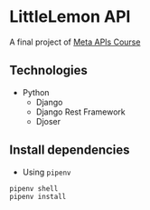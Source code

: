 # LittleLemon API
A final project of [Meta APIs Course](https://www.coursera.org/learn/apis/home/welcome)

## Technologies
- Python
  - Django
  - Django Rest Framework
  - Djoser

## Install dependencies
- Using `pipenv`
```shell
pipenv shell
pipenv install
```
